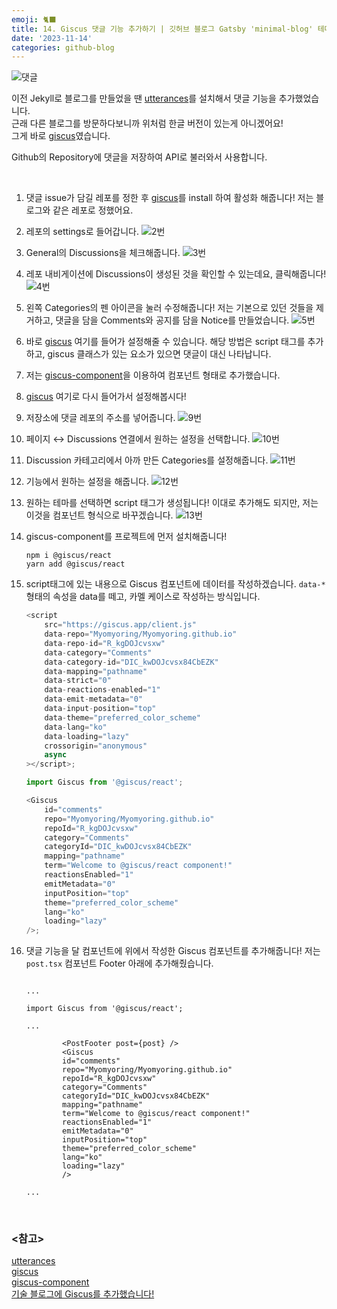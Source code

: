 ```yaml
---
emoji: 🐈‍⬛
title: 14. Giscus 댓글 기능 추가하기 | 깃허브 블로그 Gatsby 'minimal-blog' 테마로 마이그레이션 하기
date: '2023-11-14'
categories: github-blog
---
```


![댓글](./comment.png)

이전 Jekyll로 블로그를 만들었을 땐 [utterances](https://utteranc.es/)를 설치해서 댓글 기능을 추가했었습니다.  
근래 다른 블로그를 방문하다보니까 위처럼 한글 버전이 있는게 아니겠어요!  
그게 바로 [giscus](https://giscus.app/ko)였습니다.

Github의 Repository에 댓글을 저장하여 API로 불러와서 사용합니다.

<br />

1. 댓글 issue가 담길 레포를 정한 후 [giscus](https://github.com/apps/giscus)를 install 하여 활성화 해줍니다! 저는 블로그와 같은 레포로 정했어요.
2. 레포의 settings로 들어갑니다.
   ![2번](./comment_2.png)
3. General의 Discussions을 체크해줍니다.
   ![3번](./comment_3.png)
4. 레포 내비게이션에 Discussions이 생성된 것을 확인할 수 있는데요, 클릭해줍니다!
   ![4번](./comment_4.png)
5. 왼쪽 Categories의 펜 아이콘을 눌러 수정해줍니다! 저는 기본으로 있던 것들을 제거하고, 댓글을 담을 Comments와 공지를 담을 Notice를 만들었습니다.
   ![5번](./comment_5.png)
6. 바로 [giscus](https://giscus.app/ko) 여기를 들어가 설정해줄 수 있습니다. 해당 방법은 script 태그를 추가하고, giscus 클래스가 있는 요소가 있으면 댓글이 대신 나타납니다.
7. 저는 [giscus-component](https://github.com/giscus/giscus-component)을 이용하여 컴포넌트 형태로 추가했습니다.
8. [giscus](https://giscus.app/ko) 여기로 다시 들어가서 설정해봅시다!
9. 저장소에 댓글 레포의 주소를 넣어줍니다.
   ![9번](./comment_9.png)
10. 페이지 ↔️ Discussions 연결에서 원하는 설정을 선택합니다.
    ![10번](./comment_10.png)
11. Discussion 카테고리에서 아까 만든 Categories를 설정해줍니다.
    ![11번](./comment_11.png)
12. 기능에서 원하는 설정을 해줍니다.
    ![12번](./comment_12.png)
13. 원하는 테마를 선택하면 script 태그가 생성됩니다! 이대로 추가해도 되지만, 저는 이것을 컴포넌트 형식으로 바꾸겠습니다.
    ![13번](./comment_13.png)
14. giscus-component를 프로젝트에 먼저 설치해줍니다!

    ```
    npm i @giscus/react
    yarn add @giscus/react

    ```

15. script태그에 있는 내용으로 Giscus 컴포넌트에 데이터를 작성하겠습니다. `data-*` 형태의 속성을 data를 떼고, 카멜 케이스로 작성하는 방식입니다.

    ```js
    <script
    	src="https://giscus.app/client.js"
    	data-repo="Myomyoring/Myomyoring.github.io"
    	data-repo-id="R_kgDOJcvsxw"
    	data-category="Comments"
    	data-category-id="DIC_kwDOJcvsx84CbEZK"
    	data-mapping="pathname"
    	data-strict="0"
    	data-reactions-enabled="1"
    	data-emit-metadata="0"
    	data-input-position="top"
    	data-theme="preferred_color_scheme"
    	data-lang="ko"
    	data-loading="lazy"
    	crossorigin="anonymous"
    	async
    ></script>;

    import Giscus from '@giscus/react';

    <Giscus
    	id="comments"
    	repo="Myomyoring/Myomyoring.github.io"
    	repoId="R_kgDOJcvsxw"
    	category="Comments"
    	categoryId="DIC_kwDOJcvsx84CbEZK"
    	mapping="pathname"
    	term="Welcome to @giscus/react component!"
    	reactionsEnabled="1"
    	emitMetadata="0"
    	inputPosition="top"
    	theme="preferred_color_scheme"
    	lang="ko"
    	loading="lazy"
    />;
    ```

16. 댓글 기능을 달 컴포넌트에 위에서 작성한 Giscus 컴포넌트를 추가해줍니다! 저는 `post.tsx` 컴포넌트 Footer 아래에 추가해줬습니다.

    ```tsx title="src/@lekoarts/gatsby-theme-minimal-blog/component/post.tsx"

    ...

    import Giscus from '@giscus/react';

    ...

            <PostFooter post={post} />
            <Giscus
            id="comments"
            repo="Myomyoring/Myomyoring.github.io"
            repoId="R_kgDOJcvsxw"
            category="Comments"
            categoryId="DIC_kwDOJcvsx84CbEZK"
            mapping="pathname"
            term="Welcome to @giscus/react component!"
            reactionsEnabled="1"
            emitMetadata="0"
            inputPosition="top"
            theme="preferred_color_scheme"
            lang="ko"
            loading="lazy"
            />

    ...

    ```

<br/>

### <참고>

[utterances](https://utteranc.es/)  
[giscus](https://giscus.app/ko)  
[giscus-component](https://github.com/giscus/giscus-component)  
[기술 블로그에 Giscus를 추가했습니다!](https://univdev.page/posts/add-giscus/)
